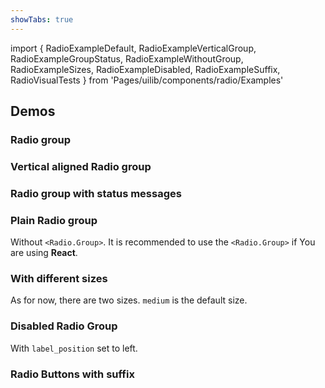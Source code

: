 ```yaml
---
showTabs: true
---
```


import {
RadioExampleDefault,
RadioExampleVerticalGroup,
RadioExampleGroupStatus,
RadioExampleWithoutGroup,
RadioExampleSizes,
RadioExampleDisabled,
RadioExampleSuffix,
RadioVisualTests
} from 'Pages/uilib/components/radio/Examples'

## Demos

### Radio group

<RadioExampleDefault />

### Vertical aligned Radio group

<RadioExampleVerticalGroup />

### Radio group with status messages

<RadioExampleGroupStatus />

### Plain Radio group

Without `<Radio.Group>`. It is recommended to use the `<Radio.Group>` if You are using **React**.

<RadioExampleWithoutGroup />

### With different sizes

As for now, there are two sizes. `medium` is the default size.

<RadioExampleSizes />

### Disabled Radio Group

With `label_position` set to left.

<RadioExampleDisabled />

### Radio Buttons with suffix

<RadioExampleSuffix />

<RadioVisualTests />
